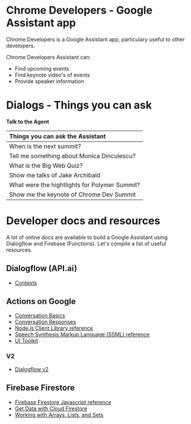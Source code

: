 # Chrome Developers - Google Assistant app

Chrome Developers is a Google Assistant app, particulary useful to other developers.

Chrome Developers Assistant can:
- Find upcoming events
- Find keynote video's of events
- Provide speaker information

# Dialogs - Things you can ask

**Talk to the Agent**

| Things you can ask the Assistant |
| :--- |
| When is the next summit? |
| Tell me something about Monica Dinculescu? |
| What is the Big Web Quiz? |
| Show me talks of Jake Archibald |
| What were the hightlights for Polymer Summit? |
| Show me the keynote of Chrome Dev Summit |

# Developer docs and resources

A lot of online docs are available to build a Google Assistant using Dialogflow and Firebase (Functions). Let's compile a list of useful resources.

## Dialogflow (API.ai)
- [Contexts](https://dialogflow.com/docs/contexts)

## Actions on Google
- [Conversation Basics](https://developers.google.com/actions/assistant/basics)
- [Conversation Responses](https://developers.google.com/actions/assistant/responses)
- [Node.js Client Library reference](https://developers.google.com/actions/reference/nodejs/AssistantApp)
- [Speech Synthesis Markup Language (SSML) reference](https://developers.google.com/actions/reference/ssml)
- [UI Toolkit](https://developers.google.com/actions/design/ui-toolkit)

### V2
- [Dialogflow v2](https://actions-on-google.github.io/actions-on-google-nodejs/modules/dialogflow.html)

## Firebase Firestore
- [Firebase Firestore Javascript reference](https://firebase.google.com/docs/reference/js/firebase.firestore)
- [Get Data with Cloud Firestore](https://firebase.google.com/docs/firestore/query-data/get-data)
- [Working with Arrays, Lists, and Sets](https://firebase.google.com/docs/firestore/solutions/arrays)

